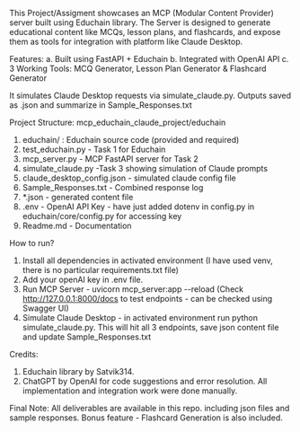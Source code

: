 This Project/Assigment showcases an MCP (Modular Content Provider) server built using Educhain library. The Server is designed to generate
educational content like MCQs, lesson plans, and flashcards, and expose them as tools for integration with platform like Claude Desktop.

Features:
a. Built using FastAPI + Educhain
b. Integrated with OpenAI API
c. 3 Working Tools: MCQ Generator, Lesson Plan Generator & Flashcard Generator

It simulates Claude Desktop requests via simulate_claude.py.
Outputs saved as .json and summarize in Sample_Responses.txt

Project Structure: mcp_educhain_claude_project/educhain
1. educhain/ : Educhain source code (provided and required)
2. test_educhain.py - Task 1 for Educhain
3. mcp_server.py - MCP FastAPI server for Task 2
4. simulate_claude.py -Task 3 showing simulation of Claude prompts
5. claude_desktop_config.json - simulated claude config file
6. Sample_Responses.txt - Combined response log
7. *.json - generated content file
8. .env - OpenAI API Key - have just added dotenv in config.py in educhain/core/config.py for accessing key
9. Readme.md - Documentation

How to run?
1. Install all dependencies in activated environment (I have used venv, there is no particular requirements.txt file)
2. Add your openAI key in .env file.
3. Run MCP Server - uvicorn mcp_server:app --reload (Check http://127.0.0.1:8000/docs to test endpoints - can be checked using Swagger UI)
4. Simulate Claude Desktop - in activated environment run python simulate_claude.py. This will hit all 3 endpoints, save json content file and update Sample_Responses.txt

Credits:
1. Educhain library by Satvik314.
2. ChatGPT by OpenAI for code suggestions and error resolution. All implementation and integration work were done manually.

Final Note:
All deliverables are available in this repo. including json files and sample responses. Bonus feature - Flashcard Generation is also included.

   









     


